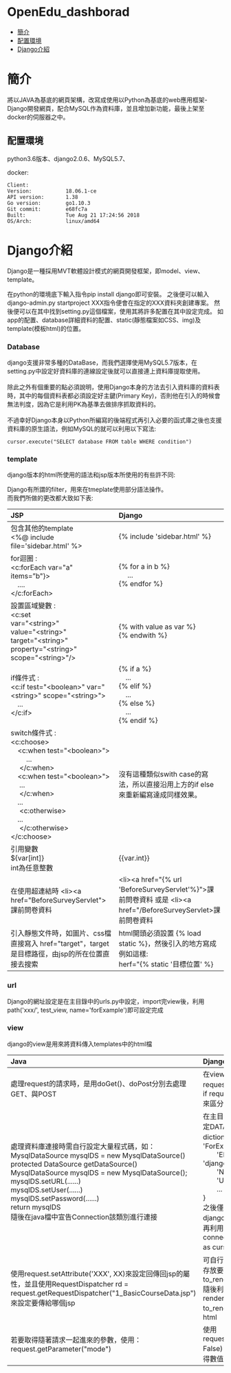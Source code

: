 # OpenEdu_dashborad
*  [簡介](#簡介)
*  [配置環境](#配置環境)
*  [Django介紹](#Django介紹)

  



# 簡介
  將以JAVA為基底的網頁架構，改寫成使用以Python為基底的web應用框架-Django開發網頁，配合MySQL作為資料庫，並且增加新功能，最後上架至docker的伺服器之中。
  

## 配置環境
  
  python3.6版本、django2.0.6、MySQL5.7、
  
  docker:
  
    Client:
    Version:           18.06.1-ce  
    API version:       1.38  
    Go version:        go1.10.3  
    Git commit:        e68fc7a  
    Built:             Tue Aug 21 17:24:56 2018  
    OS/Arch:           linux/amd64

# Django介紹
  Django是一種採用MVT軟體設計模式的網頁開發框架，即model、view、template。
  
  在python的環境底下輸入指令pip install django即可安裝。
  之後便可以輸入django-admin.py startproject XXX指令便會在指定的XXX資料夾創建專案。
  然後便可以在其中找到setting.py這個檔案，使用其將許多配置在其中設定完成。
  如app的配置、database詳細資料的配置、static(靜態檔案如CSS、img)及template(模板html)的位置。
  
  ### Database
  django支援非常多種的DataBase，而我們選擇使用MySQL5.7版本，在setting.py中設定好資料庫的連線設定後就可以直接連上資料庫提取使用。  <br /><br />
  除此之外有個重要的點必須說明，使用Django本身的方法去引入資料庫的資料表時，其中的每個資料表都必須設定好主鍵(Primary Key)，否則他在引入的時候會無法判度，因為它是利用PK為基準去做排序抓取資料的。  <br /><br />
  不過幸好Django本身以Python所編寫的後端程式再引入必要的函式庫之後也支援資料庫的原生語法，例如MySQL的就可以利用以下寫法:<br />
 
    cursor.execute("SELECT database FROM table WHERE condition")
    
    
### template
  django版本的html所使用的語法和jsp版本所使用的有些許不同:
  
  Django有所謂的filter，用來在tmeplate使用部分語法操作。 </br>
  而我們所做的更改都大致如下表:
  
  
| JSP | Django  |
| :------------ |:---------------|
| 包含其他的template <br /> <%@ include file='sidebar.html' %>| {% include 'sidebar.html' %} |
| for迴圈 : </br> <c:forEach var="a" items=”b"}> <br />&emsp;.... <br /> </c:forEach>| {% for a in b %} <br /> &emsp; ... <br /> {% endfor %} |
| 設置區域變數 : </br> <c:set <br /> var="&lt;string>" <br /> value="&lt;string>" <br /> target="&lt;string>" <br /> property="&lt;string>" <br /> scope="&lt;string>"/>  | {% with value as var %}<br />{% endwith %}|
|if條件式 : </br> <c:if test="&lt;boolean>" var="&lt;string>" scope="&lt;string>"><br />&emsp;...<br /></c:if> | {% if a %}<br />&emsp;...<br />{% elif %}<br />&emsp;...<br />{% else %}<br />&emsp;...<br />{% endif %} |
| switch條件式 : </br> <c:choose> <br /> &emsp;<c:when test="&lt;boolean>"> <br />&emsp;&emsp; ... <br />&emsp; </c:when> <br />&emsp;<c:when test="&lt;boolean>"><br />&emsp; ... <br />&emsp; </c:when><br /> &emsp;... <br />&emsp; <c:otherwise><br /> &emsp;...<br />&emsp; </c:otherwise> <br /> </c:choose> | 沒有這種類似swith case的寫法，所以直接沿用上方的if else來重新編寫達成同樣效果。 |
|引用變數 <br /> ${var[int]} </br> int為任意整數 | {{var.int}} |
|在使用超連結時   &lt;li>&lt;a href="BeforeSurveyServlet">課前問卷資料</a></li> | &lt;li>&lt;a href="{% url 'BeforeSurveyServlet'%}">課前問卷資料</a></li> 或是 &lt;li>&lt;a href="/BeforeSurveyServlet>課前問卷資料</a></li>  |
| 引入靜態文件時，如圖片、css檔直接寫入 href="target"，target是目標路徑，由jsp的所在位置直接去搜索 | html開頭必須設置 {% load static %}，然後引入的地方寫成例如這樣: </br> herf="{% static '目標位置' %} |

### url
 Django的網址設定是在主目錄中的urls.py中設定，import完view後，利用path('xxx/', test_view, name='forExample')即可設定完成

### view
  django的view是用來將資料傳入templates中的html檔
  
| Java | Django  |
| :------------ |:---------------|
| 處理request的請求時，是用doGet()、doPost分別去處理GET、與POST| 在view中使用if request.method=='GET': 及 if request.method=='POST':來區分|
| 處理資料庫連接時需自行設定大量程式碼，如：<br/>MysqlDataSource mysqlDS = new MysqlDataSource() <br/>protected DataSource getDataSource() <br/>MysqlDataSource mysqlDS = new MysqlDataSource();<br/> mysqlDS.setURL(......) <br/> mysqlDS.setUser(......) <br/> mysqlDS.setPassword(......) <br/> return mysqlDS<br> 隨後在java檔中宣告Connection該類別進行連接 | 在主目錄中的setting.py中設定DATABASES這一dictionary，如下：<br/> 'ForExample': {<br/>&emsp;&emsp;'ENGINE': 'django.db.backends.mysql',<br>&emsp;&emsp;'NAME': 'edxresult',<br>&emsp;&emsp;'USER': 'xxx',<br>&emsp;&emsp;...<br>}<br>之後僅需要在view中import django.db.connections後，再利用with connections['test'].cursor() as cursor:後即可進行連接 | 
| 使用request.setAttribute('XXX', XX)來設定回傳回jsp的屬性，並且使用RequestDispatcher rd = request.getRequestDispatcher("1_BasicCourseData.jsp")來設定要傳給哪個jsp | 可自行宣告一個dictionary來存放要回傳的屬性，如：<br> to_render['test']=123 <br> 隨後利用 return render(request, 'test.html', to_render)來決定傳給哪個html |
| 若要取得隨著請求一起進來的參數，使用：<br>request.getParameter("mode") | 使用request.GET.get('mode', False) 其中False是當無法取得數值時的默認值 
